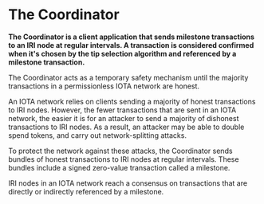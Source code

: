 # The Coordinator

**The Coordinator is a client application that sends milestone transactions to an IRI node at regular intervals. A transaction is considered confirmed when it's chosen by the tip selection algorithm and referenced by a milestone transaction.**

The Coordinator acts as a temporary safety mechanism until the majority transactions in a permissionless IOTA network are honest.

An IOTA network relies on clients sending a majority of honest transactions to IRI nodes. However, the fewer transactions that are sent in an IOTA network, the easier it is for an attacker to send a majority of dishonest transactions to IRI nodes. As a result, an attacker may be able to double spend tokens, and carry out network-splitting attacks.

To protect the network against these attacks, the Coordinator sends bundles of honest transactions to IRI nodes at regular intervals. These bundles include a signed zero-value transaction called a milestone.

IRI nodes in an IOTA network reach a consensus on transactions that are directly or indirectly referenced by a milestone.